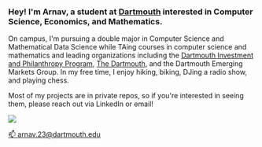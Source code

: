 ### Hey! I'm Arnav, a student at [Dartmouth](https://en.wikipedia.org/wiki/Dartmouth_College) interested in Computer Science, Economics, and Mathematics.

On campus, I'm pursuing a double major in Computer Science and Mathematical Data Science while TAing courses in computer science and mathematics and leading organizations including the [Dartmouth Investment and Philanthropy Program](https://dippnh.org), [The Dartmouth](https://www.thedartmouth.com), and the Dartmouth Emerging Markets Group. In my free time, I enjoy hiking, biking, DJing a radio show, and playing chess. 

Most of my projects are in private repos, so if you're interested in seeing them, please reach out via LinkedIn or email! 

<p align="left">
<a href="https://www.linkedin.com/in/tolat">
<img src="https://img.shields.io/badge/LinkedIn-blue?style=for-the-badge&logo=linkedin&labelColor=blue">

📫 arnav.23@dartmouth.edu
			
<!-- 

		g@@@@@@@@@@@@@@@@@@@@@@@@b_                           
               0@@@@@@@@@@@@@@@@@@@@@@@@@@@k        
               0@@@@@@@@@@@@@^^#@@@@@@@@@@@@L        
                #@@@@@@@@@@"   J@@@@@@@@@@@@@        
                              J@@@@@@@@@@@@@@b      
                             d@@@@@##@@@@@@@@@L      
                            d@@@@#   ^@@@@@@@@Q      
                           d@@@@@@r    #@@@@@@@|
                          d@@@@@@@|     #@@@@@@@r    
                         0@@@@@@@P       0@@@@@@%    
                        0@@@@P            0@@@@@@L  
                       0@@@@^              0@@@@@@  
                      #@@@F                 0@@@@@b  
                      1@@@^                  `@@@@@L 
                                              ^@@@@@ 
                                               ^@@@@|
                                                 ##P.              
-->
	

<!--
**arnavtolat/arnavtolat** is a ✨ _special_ ✨ repository because its `README.md` (this file) appears on your GitHub profile.

Here are some ideas to get you started:

- 🔭 I’m currently working on ...
- 🌱 I’m currently learning ...
- 👯 I’m looking to collaborate on ...
- 🤔 I’m looking for help with ...
- 💬 Ask me about ...
- 📫 How to reach me: ...
- 😄 Pronouns: ...
- ⚡ Fun fact: ...
-->
<!--

My name is Arnav Tolat, and I am a junior at Dartmouth College pursuing a double major in computer science and mathematical data science. In the classroom, I've taken courses including Data Structures, Machine Learning and Statistical Data Analysis, Discrete Mathematics, Digital Electronics, and Multivariable Calculus. Outside of the classroom, I can be found swimming in the Connecticut River, attending a leadership meeting for the Dartmouth Investment and Philanthropy Program, or DJing my radio show on wDCR. I'm passionate about using technology and understanding data to deliver value for people.
 -->
 
<!--
### Technical Skills :hammer:
I have worked extensively with Java, Python, VHDL, Matlab, C, R and Stata. Within Python, I have experience with the NumPy, pandas, Scikit-learn, Matplotlib, pymc3, Statsmodels, and NLTK libraries. I also have experience with LaTeX, Photoshop, Excel and Figma. 
 --><!--
 
### Hey! I'm Arnav, a student at [Dartmouth](https://en.wikipedia.org/wiki/Dartmouth_College) interested in Computer Science, Economics, and Statistics.

On campus, I'm pursuing a double major in Computer Science and Mathematical Data Science while TAing courses in computer science and mathematics and leading organizations including the [Dartmouth Investment and Philanthropy Program](https://dippnh.org), [The Dartmouth](https://www.thedartmouth.com), and the Dartmouth Emerging Markets Group. In my free time, I enjoy hiking, DJing a radio show, and playing chess. 

Most of my projects are in private repos, so if you're interested in seeing them, please reach out via LinkedIn or email! 

<p align="left">
<a href="https://www.linkedin.com/in/tolat">
<img src="https://img.shields.io/badge/LinkedIn-blue?style=for-the-badge&logo=linkedin&labelColor=blue">

📫 arnav.23@dartmouth.edu

<!--

Feel free to contact me :yum:
<br><br>
[<img src="https://img.shields.io/badge/Telegram-%40moepoi-28a8ea">](https://t.me/moepoi)
[<img src="https://img.shields.io/badge/LinkedIn-moepoi-informational">](https://linkedin.com/in/moepoi)
[<img src="https://img.shields.io/badge/Email-moe%40chocola.dev-orange">](mailto:moe@chocola.dev)
[<img src="https://img.shields.io/badge/Personal%20Site-moepoi.dev-red">](https://moepoi.dev)
#### Technical Skills 
 
 | Skill | Selected Projects  | 
| ------- | --- | 
| Java | * Backend system for non-volatile storage of live risk and market data from a variety of sources at custom points in time, developed during an internship at a hedge fund * water | 
| Python | <ul><li>A variety of statistical analyses using NumPy, pandas, matplotlib, statsmodels and more, including of trends in the equities market, racial bias in sentencing, student habits at Dartmouth, and trends in lyrical complexity. Jupyter Notebooks are my go-to for data analyses!</li><li>An ETL pipleine for alternative data built using Python and Apache ETL tools</li><li>Project finding the shortest path around Dartmouth's campus through implementing Djikstra's algorithm </li></ul> | 
 | SQL/Databases | Architecting and implementing custom database architectures for data persistence, error handling, and caching during an internship at a hedge fund, allowing easy lookup and | 
 | React/Native | Architecting and implementing custom database architectures for data persistence, error handling, and caching during an internship at a hedge fund, allowing easy lookup and | 
 
 | Seconds | 301 | 283 |
 | ------- | --- | ---|
 | Seconds | 301 | 283 |
 | Seconds | 301 | 283 |
 | Seconds | 301 | 283 |
* Java
 -- dd --
</a>
</p>

A variety of statistical analyses using NumPy, pandas, matplotlib, statsmodels and more, including of financial data, racial bias in sentencing, student habits at Dartmouth, and trends in lyrical complexity
An ETL pipleine for alternative data built using Python and Apache ETL tools
Project finding the shortest path around Dartmouth's campus through implementing Djikstra's algorithm 

		g@@@@@@@@@@@@@@@@@@@@@@@@b_                           
               0@@@@@@@@@@@@@@@@@@@@@@@@@@@k        
               0@@@@@@@@@@@@@^^#@@@@@@@@@@@@L        
                #@@@@@@@@@@"   J@@@@@@@@@@@@@        
                              J@@@@@@@@@@@@@@b      
                             d@@@@@##@@@@@@@@@L      
                            d@@@@#   ^@@@@@@@@Q      
                           d@@@@@@r    #@@@@@@@|
                          d@@@@@@@|     #@@@@@@@r    
                         0@@@@@@@P       0@@@@@@%    
                        0@@@@P            0@@@@@@L  
                       0@@@@^              0@@@@@@  
                      #@@@F                 0@@@@@b  
                      1@@@^                  `@@@@@L 
                                              ^@@@@@ 
                                               ^@@@@|
                                                 ##P. 
-->
